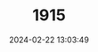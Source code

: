 ---
title: "1915"
category: "Apomys musculus"
draft: false
date: 2024-02-22 13:03:49
languages:
  English: ["Least Forest Mouse", "Least Philippine Apomys"]
  German: ["Kleine Philippinen-Waldmaus"]
---